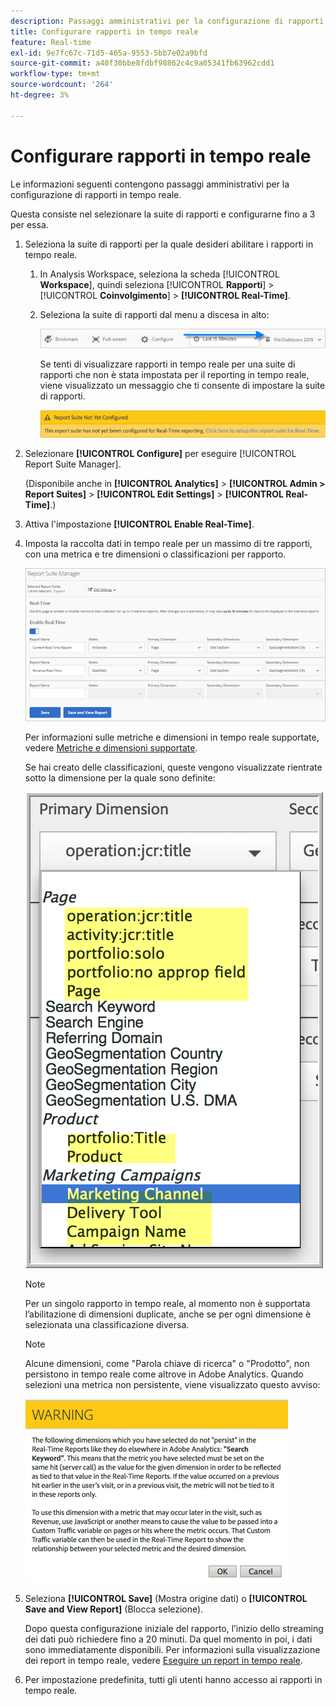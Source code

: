 ```yaml
---
description: Passaggi amministrativi per la configurazione di rapporti in tempo reale.
title: Configurare rapporti in tempo reale
feature: Real-time
exl-id: 9e7fc67c-71d5-465a-9553-5bb7e02a9bfd
source-git-commit: a40f30bbe8fdbf98862c4c9a05341fb63962cdd1
workflow-type: tm+mt
source-wordcount: '264'
ht-degree: 3%

---
```


# Configurare rapporti in tempo reale

Le informazioni seguenti contengono passaggi amministrativi per la configurazione di rapporti in tempo reale.

Questa consiste nel selezionare la suite di rapporti e configurarne fino a 3 per essa.

1. Seleziona la suite di rapporti per la quale desideri abilitare i rapporti in tempo reale.

   1. In Analysis Workspace, seleziona la scheda [!UICONTROL **Workspace**], quindi seleziona [!UICONTROL **Rapporti**] > [!UICONTROL **Coinvolgimento**] > **[!UICONTROL Real-Time]**.

   1. Seleziona la suite di rapporti dal menu a discesa in alto:

      ![](/help/admin/admin/c-manage-report-suites/c-edit-report-suites/realtime/assets/report_suite_selector.png)

      Se tenti di visualizzare rapporti in tempo reale per una suite di rapporti che non è stata impostata per il reporting in tempo reale, viene visualizzato un messaggio che ti consente di impostare la suite di rapporti.

      ![](/help/admin/admin/c-manage-report-suites/c-edit-report-suites/realtime/assets/rep_suite_not_set_up.png)

1. Selezionare **[!UICONTROL Configure]** per eseguire [!UICONTROL Report Suite Manager].

   (Disponibile anche in **[!UICONTROL Analytics]** > **[!UICONTROL Admin > Report Suites]** > **[!UICONTROL Edit Settings]** > **[!UICONTROL Real-Time]**.)

1. Attiva l&#39;impostazione **[!UICONTROL Enable Real-Time]**.
1. Imposta la raccolta dati in tempo reale per un massimo di tre rapporti, con una metrica e tre dimensioni o classificazioni per rapporto.

   ![](assets/real_time_admin.png)

   Per informazioni sulle metriche e dimensioni in tempo reale supportate, vedere [Metriche e dimensioni supportate](/help/admin/admin/c-manage-report-suites/c-edit-report-suites/realtime/realtime-metrics.md).

   Se hai creato delle classificazioni, queste vengono visualizzate rientrate sotto la dimensione per la quale sono definite:

   ![](assets/classifications.png)

   >[!NOTE]
   >
   >Per un singolo rapporto in tempo reale, al momento non è supportata l’abilitazione di dimensioni duplicate, anche se per ogni dimensione è selezionata una classificazione diversa.

   >[!NOTE]
   >
   >Alcune dimensioni, come &quot;Parola chiave di ricerca&quot; o &quot;Prodotto&quot;, non persistono in tempo reale come altrove in Adobe Analytics. Quando selezioni una metrica non persistente, viene visualizzato questo avviso:

   ![](/help/admin/admin/c-manage-report-suites/c-edit-report-suites/realtime/assets/warning_dimensions.png)

1. Seleziona **[!UICONTROL Save]** (Mostra origine dati) o **[!UICONTROL Save and View Report]** (Blocca selezione).

   Dopo questa configurazione iniziale del rapporto, l’inizio dello streaming dei dati può richiedere fino a 20 minuti. Da quel momento in poi, i dati sono immediatamente disponibili. Per informazioni sulla visualizzazione dei report in tempo reale, vedere [Eseguire un report in tempo reale](https://experienceleague.adobe.com/docs/analytics/analyze/reports-analytics/t-running-report-types.html?lang=it).

1. Per impostazione predefinita, tutti gli utenti hanno accesso ai rapporti in tempo reale.
